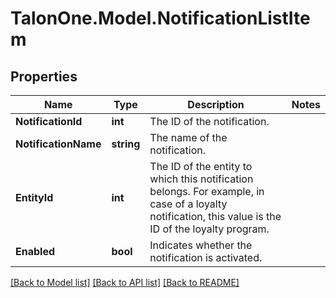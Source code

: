 # TalonOne.Model.NotificationListItem
## Properties

Name | Type | Description | Notes
------------ | ------------- | ------------- | -------------
**NotificationId** | **int** | The ID of the notification. | 
**NotificationName** | **string** | The name of the notification. | 
**EntityId** | **int** | The ID of the entity to which this notification belongs. For example, in case of a loyalty notification, this value is the ID of the loyalty program.  | 
**Enabled** | **bool** | Indicates whether the notification is activated. | 

[[Back to Model list]](../README.md#documentation-for-models) [[Back to API list]](../README.md#documentation-for-api-endpoints) [[Back to README]](../README.md)

